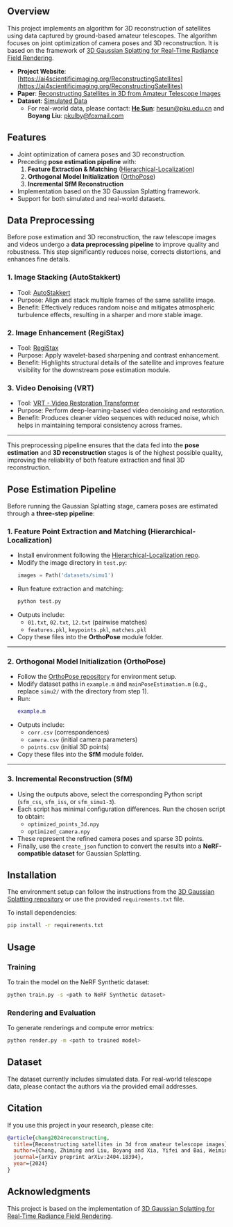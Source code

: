 ## Overview
This project implements an algorithm for 3D reconstruction of satellites using data captured by ground-based amateur telescopes. The algorithm focuses on joint optimization of camera poses and 3D reconstruction. It is based on the framework of [3D Gaussian Splatting for Real-Time Radiance Field Rendering](https://github.com/graphdeco-inria/gaussian-splatting).

- **Project Website**: [https://ai4scientificimaging.org/ReconstructingSatellites](https://ai4scientificimaging.org/ReconstructingSatellites)  
- **Paper**: [Reconstructing Satellites in 3D from Amateur Telescope Images](https://arxiv.org/pdf/2404.18394)  
- **Dataset**: [Simulated Data](https://drive.google.com/file/d/1JFwwTmNJD7GqapWC-VUt5xmcyB4yKkuo/view?usp=sharing)  
  - For real-world data, please contact: **[He Sun](https://ai4scientificimaging.org/)**: hesun@pku.edu.cn and **Boyang Liu**: pkulby@foxmail.com  

## Features
- Joint optimization of camera poses and 3D reconstruction.
- Preceding **pose estimation pipeline** with:
  1. **Feature Extraction & Matching** ([Hierarchical-Localization](https://github.com/cvg/Hierarchical-Localization))  
  2. **Orthogonal Model Initialization** ([OrthoPose](https://www.ipol.im/pub/art/2019/248/?utm_source=doi))  
  3. **Incremental SfM Reconstruction**  
- Implementation based on the 3D Gaussian Splatting framework.
- Support for both simulated and real-world datasets.

## Data Preprocessing

Before pose estimation and 3D reconstruction, the raw telescope images and videos undergo a **data preprocessing pipeline** to improve quality and robustness. This step significantly reduces noise, corrects distortions, and enhances fine details.

### 1. Image Stacking (AutoStakkert)
- Tool: [AutoStakkert](https://www.astrokraai.nl/software/latest.php)  
- Purpose: Align and stack multiple frames of the same satellite image.  
- Benefit: Effectively reduces random noise and mitigates atmospheric turbulence effects, resulting in a sharper and more stable image.

### 2. Image Enhancement (RegiStax)
- Tool: [RegiStax](https://www.astronomie.be/registax/)  
- Purpose: Apply wavelet-based sharpening and contrast enhancement.  
- Benefit: Highlights structural details of the satellite and improves feature visibility for the downstream pose estimation module.

### 3. Video Denoising (VRT)
- Tool: [VRT - Video Restoration Transformer](https://github.com/JingyunLiang/VRT)  
- Purpose: Perform deep-learning-based video denoising and restoration.  
- Benefit: Produces cleaner video sequences with reduced noise, which helps in maintaining temporal consistency across frames.

---

This preprocessing pipeline ensures that the data fed into the **pose estimation** and **3D reconstruction** stages is of the highest possible quality, improving the reliability of both feature extraction and final 3D reconstruction.


## Pose Estimation Pipeline

Before running the Gaussian Splatting stage, camera poses are estimated through a **three-step pipeline**:

### 1. Feature Point Extraction and Matching (Hierarchical-Localization)
- Install environment following the [Hierarchical-Localization repo](https://github.com/cvg/Hierarchical-Localization).  
- Modify the image directory in `test.py`:
  ```python
  images = Path('datasets/simu1')
  ```
- Run feature extraction and matching:
  ```bash
  python test.py
  ```
- Outputs include:
  - `01.txt`, `02.txt`, `12.txt` (pairwise matches)  
  - `features.pkl`, `keypoints.pkl`, `matches.pkl`  
- Copy these files into the **OrthoPose** module folder.

---

### 2. Orthogonal Model Initialization (OrthoPose)
- Follow the [OrthoPose repository](https://www.ipol.im/pub/art/2019/248/?utm_source=doi) for environment setup.  
- Modify dataset paths in `example.m` and `mainPoseEstimation.m` (e.g., replace `simu2/` with the directory from step 1).  
- Run:
  ```matlab
  example.m
  ```
- Outputs include:
  - `corr.csv` (correspondences)  
  - `camera.csv` (initial camera parameters)  
  - `points.csv` (initial 3D points)  
- Copy these files into the **SfM** module folder.

---

### 3. Incremental Reconstruction (SfM)
- Using the outputs above, select the corresponding Python script (`sfm_css`, `sfm_iss`, or `sfm_simu1-3`).  
- Each script has minimal configuration differences. Run the chosen script to obtain:
  - `optimized_points_3d.npy`  
  - `optimized_camera.npy`  
- These represent the refined camera poses and sparse 3D points.  
- Finally, use the `create_json` function to convert the results into a **NeRF-compatible dataset** for Gaussian Splatting.


## Installation
The environment setup can follow the instructions from the [3D Gaussian Splatting repository](https://github.com/graphdeco-inria/gaussian-splatting) or use the provided `requirements.txt` file.

To install dependencies:
```bash
pip install -r requirements.txt
```

## Usage
### Training
To train the model on the NeRF Synthetic dataset:
```bash
python train.py -s <path to NeRF Synthetic dataset>
```

### Rendering and Evaluation
To generate renderings and compute error metrics:
```bash
python render.py -m <path to trained model>
```

## Dataset
The dataset currently includes simulated data. For real-world telescope data, please contact the authors via the provided email addresses.

## Citation
If you use this project in your research, please cite:
```bibtex
@article{chang2024reconstructing,
  title={Reconstructing satellites in 3d from amateur telescope images},
  author={Chang, Zhiming and Liu, Boyang and Xia, Yifei and Bai, Weimin and Guo, Youming and Shi, Boxin and Sun, He},
  journal={arXiv preprint arXiv:2404.18394},
  year={2024}
}
```

## Acknowledgments
This project is based on the implementation of [3D Gaussian Splatting for Real-Time Radiance Field Rendering](https://github.com/graphdeco-inria/gaussian-splatting).